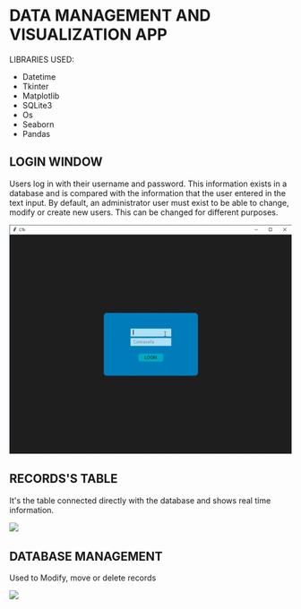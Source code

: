 # DATA MANAGEMENT AND VISUALIZATION APP


LIBRARIES USED:

  - Datetime
  - Tkinter
  - Matplotlib
  - SQLite3
  - Os
  - Seaborn
  - Pandas

## LOGIN WINDOW

Users log in with their username and password. This information exists in a database and is compared with the information that the user entered in the text input. By default, an administrator user must exist to be able to change, modify or create new users. This can be changed for different purposes.

![](Login1.gif)

## RECORDS'S TABLE

It's the table connected directly with the database and shows real time information.

![](Table1.gif)

 ## DATABASE MANAGEMENT
 
 Used to Modify, move or delete records

![](Records.gif)

